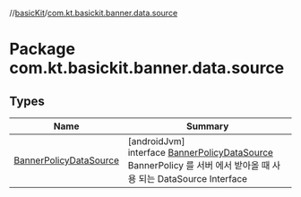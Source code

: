 //[basicKit](../../index.md)/[com.kt.basickit.banner.data.source](index.md)

# Package com.kt.basickit.banner.data.source

## Types

| Name | Summary |
|---|---|
| [BannerPolicyDataSource](-banner-policy-data-source/index.md) | [androidJvm]<br>interface [BannerPolicyDataSource](-banner-policy-data-source/index.md)<br>BannerPolicy 를 서버 에서 받아올 때 사용 되는 DataSource Interface |
